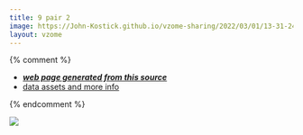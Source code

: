 ```yaml
---
title: 9 pair 2
image: https://John-Kostick.github.io/vzome-sharing/2022/03/01/13-31-24-9-pair-2/9-pair-2.png
layout: vzome
---
```


{% comment %}
 - [***web page generated from this source***][post]
 - [data assets and more info][github]

[post]: <https://John-Kostick.github.io/vzome-sharing/2022/03/01/9-pair-2-13-31-24.html>
[github]: <https://github.com/John-Kostick/vzome-sharing/tree/main/2022/03/01/13-31-24-9-pair-2/>
{% endcomment %}

<vzome-viewer style="width: 100%; height: 65vh;"
       src="https://John-Kostick.github.io/vzome-sharing/2022/03/01/13-31-24-9-pair-2/9-pair-2.vZome" >
  <img src="https://John-Kostick.github.io/vzome-sharing/2022/03/01/13-31-24-9-pair-2/9-pair-2.png" />
</vzome-viewer>